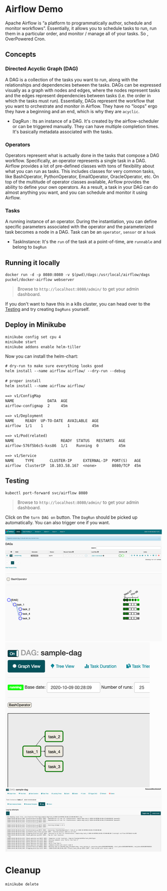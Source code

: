 # Airflow Demo

Apache Airflow is “a platform to programmatically author, schedule and monitor workflows”. Essentially, it allows you to schedule tasks to run, run them in a particular order, and monitor / manage all of your tasks. So , OverPowered Cron.

## Concepts

### Directed Acyclic Graph (DAG)
A DAG is a collection of the tasks you want to run, along with the relationships and dependencies between the tasks. DAGs can be expressed visually as a graph with nodes and edges, where the nodes represent tasks and the edges represent dependencies between tasks (i.e. the order in which the tasks must run). Essentially, DAGs represent the workflow that you want to orchestrate and monitor in Airflow. They have no "loops" ergo they have a beginning and an end, which is why they are `acyclic`.

- DagRun : Its an instance of a DAG. It's created by the airflow-scheduler or can be triggered manually. They can have multiple completion times. It's basically metadata associated with the tasks.


### Operators 
Operators represent what is actually done in the tasks that compose a DAG workflow. Specifically, an operator represents a single task in a DAG. Airflow provides a lot of pre-defined classes with tons of flexibility about what you can run as tasks. This includes classes for very common tasks, like BashOperator, PythonOperator, EmailOperator, OracleOperator, etc. On top of the multitude of operator classes available, Airflow provides the ability to define your own operators. As a result, a task in your DAG can do almost anything you want, and you can schedule and monitor it using Airflow.

### Tasks
A running instance of an operator. During the instantiation, you can define specific parameters associated with the operator and the parameterized task becomes a node in a DAG. Task can be an `operator`, `sensor` or a `hook`

- TaskInstance: It's the `run` of the task at a point-of-time, are `runnable` and belong to `DagRun`

## Running it locally

```
docker run -d -p 8080:8080 -v $(pwd)/dags:/usr/local/airflow/dags puckel/docker-airflow webserver
```
> Browse to `http://localhost:8080/admin/` to get your admin dashboard.

If you don't want to have this in a k8s cluster, you can head over to the [Testing](#Testing) and try creating `DagRuns` yourself.

## Deploy in Minikube

```
minikube config set cpu 4
minikube start
minikube addons enable helm-tiller
```

Now you can install the helm-chart:

```
# dry-run to make sure everything looks good
helm install --name airflow airflow/ --dry-run --debug

# proper install
helm install --name airflow airflow/

==> v1/ConfigMap
NAME               DATA  AGE
airflow-configmap  2     45m

==> v1/Deployment
NAME     READY  UP-TO-DATE  AVAILABLE  AGE
airflow  1/1    1           1          45m

==> v1/Pod(related)
NAME                     READY  STATUS   RESTARTS  AGE
airflow-576f5b6c5-kxs86  1/1    Running  0         45m

==> v1/Service
NAME     TYPE       CLUSTER-IP     EXTERNAL-IP  PORT(S)   AGE
airflow  ClusterIP  10.103.58.167  <none>       8080/TCP  45m
```

## Testing 
```
kubectl port-forward svc/airflow 8080
```
> Browse to `http://localhost:8080/admin/` to get your admin dashboard.

Click on the `turn DAG on` button. The `DagRun` should be picked up automatically. You can also trigger one if you want.

![DAGs](assets/1.png)
![Tree](assets/3.png)
![Graph](assets/4.png)
![Logs](assets/2.png)


# Cleanup
`minikube delete`
